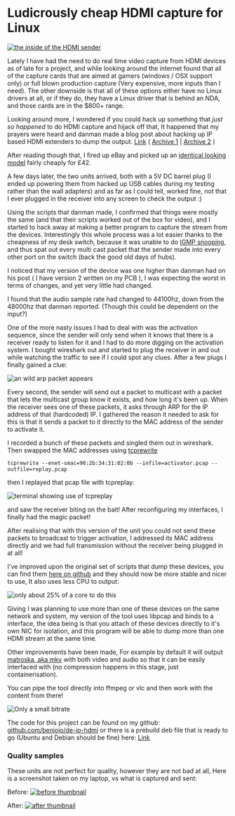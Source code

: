 Ludicrously cheap HDMI capture for Linux
===

[![the inside of the HDMI sender](https://blog.benjojo.co.uk/asset/GLj5iyIgvy)](https://blog.benjojo.co.uk/asset/HV1vqrFBOb)

Lately I have had the need to do real time video capture from HDMI devices as of late for a project, and while looking around the internet found that all of the capture cards that are aimed at gamers (windows / OSX support only) or full blown production capture (Very expensive, more inputs than I need). The other downside is that all of these options either have no Linux drivers at all, or if they do, they have a Linux driver that is behind an NDA, and those cards are in the $800+ range.

Looking around more, I wondered if you could hack up something that _just so happened_ to do HDMI capture and hijack off that, It happened that my prayers were heard and danman made a blog post about hacking up IP based HDMI extenders to dump the output. [Link](https://blog.danman.eu/reverse-engineering-lenkeng-hdmi-over-ip-extender/) ( [Archive 1](http://archive.is/ThNO1) | [Archive 2](https://web.archive.org/web/20160626203245/https://blog.danman.eu/reverse-engineering-lenkeng-hdmi-over-ip-extender/) )

After reading though that, I fired up eBay and picked up an [identical looking model](http://archive.is/DUQfS) fairly cheaply for £42.

A few days later, the two units arrived, both with a 5V DC barrel plug (I ended up powering them from hacked up USB cables during my testing rather than the wall adapters) and as far as I could tell, worked fine, not that I ever plugged in the receiver into any screen to check the output :)

Using the scripts that danman made, I confirmed that things were mostly the same (and that their scripts worked out of the box for video), and I started to hack away at making a better program to capture the stream from the devices. Interestingly this whole process was a lot easier thanks to the cheapness of my desk switch, because it was unable to do [IGMP snooping](https://en.wikipedia.org/wiki/IGMP_snooping), and thus spat out every multi cast packet that the sender made into every other port on the switch (back the good old days of hubs).

I noticed that my version of the device was one higher than danman had on his post ( I have version 2 written on my PCB ), I was expecting the worst in terms of changes, and yet very little had changed. 

I found that the audio sample rate had changed to 44100hz, down from the 48000hz that danman reported. (Though this could be dependent on the input?)

One of the more nasty issues I had to deal with was the activation sequence, since the sender will only send when it knows that there is a receiver ready to listen for it and I had to do more digging on the activation system. I bought wireshark out and started to plug the receiver in and out while watching the traffic to see if I could spot any clues. After a few plugs I finally gained a clue:

![an wild arp packet appears](https://blog.benjojo.co.uk/asset/8Bnq0Va0fx)

Every second, the sender will send out a packet to multicast with a packet that lets the multicast group know it exists, and how long it's been up. When the receiver sees one of these packets, it asks through ARP for the IP address of that (hardcoded) IP. I gathered the reason it needed to ask for this is that it sends a packet to it directly to the MAC address of the sender to activate it.

I recorded a bunch of these packets and singled them out in wireshark. Then swapped the MAC addresses using [tcprewrite](http://tcpreplay.synfin.net/wiki/tcprewrite)

`tcprewrite --enet-smac=90:2b:34:31:02:0b --infile=activator.pcap --outfile=replay.pcap`

then I replayed that pcap file with tcpreplay:

![terminal showing use of tcpreplay](https://blog.benjojo.co.uk/asset/WKqrv8L0WW)

and saw the receiver biting on the bait! After reconfiguring my interfaces, I finally had the magic packet!

After realising that with this version of the unit you could not send these packets to broadcast to trigger activation, I addressed its MAC address directly and we had full transmission without the receiver being plugged in at all!

I've improved upon the original set of scripts that dump these devices, you can find them [here on github](https://github.com/benjojo/de-hdmi-ip) and they should now be more stable and nicer to use, It also uses less CPU to output:

![only about 25% of a core to do this](https://blog.benjojo.co.uk/asset/EeEm5eFbDn)

Giving I was planning to use more than one of these devices on the same network and system, my version of the tool uses libpcap and binds to a interface, the idea being is that you attach of these devices directly to it's own NIC for isolation, and this program will be able to dump more than one HDMI stream at the same time.

Other improvements have been made, For example by default it will output [matroska, aka mkv](https://www.matroska.org/) with both video and audio so that it can be easily interfaced with (no compression happens in this stage, just containerisation).

You can pipe the tool directly into ffmpeg or vlc and then work with the content from there!

![Only a small bitrate](https://blog.benjojo.co.uk/asset/cdAOZkOiiu)

The code for this project can be found on my github: [github.com/benjojo/de-ip-hdmi](https://github.com/benjojo/de-ip-hdmi) or there is a prebuild deb file that is ready to go (Ubuntu and Debian should be fine) here: [Link](https://github.com/benjojo/de-ip-hdmi/releases/tag/0.1)

### Quality samples

These units are not perfect for quality, however they are not bad at all, Here is a screenshot taken on my laptop, vs what is captured and sent:

Before:
[![before thumbnail](https://blog.benjojo.co.uk/asset/0UidBfYfRK)](https://blog.benjojo.co.uk/asset/3E0aFhkuEK)

After:
[![after thumbnail](https://blog.benjojo.co.uk/asset/NQDuAHOAD8)](https://blog.benjojo.co.uk/asset/5MT8Y8mnlO)
